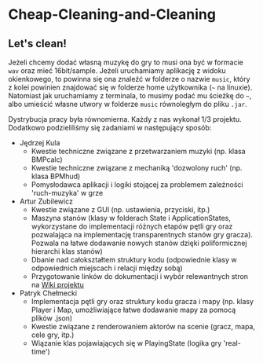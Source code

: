 # Cheap-Cleaning-and-Cleaning
Let's clean!
---

Jeżeli chcemy dodać własną muzykę do gry to musi ona być w formacie `wav` oraz mieć 16bit/sample. Jeżeli uruchamiamy aplikację z widoku okienkowego, to powinna się ona znaleźć w folderze o nazwie `music`, który z kolei powinien znajdować się w folderze home użytkownika (`~` na linuxie). Natomiast jak uruchamiamy z terminala, to musimy podać mu ścieżkę do `~`, albo umieścić własne utwory w folderze `music` równoległym do pliku `.jar`.

Dystrybucja pracy była równomierna. Każdy z nas wykonał 1/3 projektu. Dodatkowo podzieliliśmy się zadaniami w następujący sposób:
* Jędrzej Kula
  * Kwestie techniczne związane z przetwarzaniem muzyki (np. klasa BMPcalc)
  * Kwestie techniczne związane z mechaniką 'dozwolony ruch' (np. klasa BPMhud)
  * Pomysłodawca aplikacji i logiki stojącej za problemem zależności 'ruch-muzyka' w grze
* Artur Zubilewicz
  * Kwestie związane z GUI (np. ustawienia, przyciski, itp.)
  * Maszyna stanów (klasy w folderach State i ApplicationStates, wykorzystane do implementacji różnych etapów pętli gry oraz pozwalająca na implementację transparentnych stanów gry gracza). Pozwala na łatwe dodawanie nowych stanów dzięki poliformicznej hierarchi klas stanów)
  * Dbanie nad całokształtem struktury kodu (odpowiednie klasy w odpowiednich miejscach i relacji między sobą)
  * Przygotowanie linków do dokumentacji i wybór relewantnych stron na [Wiki projektu](https://github.com/AkaZecik/Cheap-Cleaning-and-Cleaning/wiki)
* Patryk Chełmecki
  * Implementacja pętli gry oraz struktury kodu gracza i mapy (np. klasy Player i Map, umożliwiające łatwe dodawanie mapy za pomocą plików .json)
  * Kwestie związane z renderowaniem aktorów na scenie (gracz, mapa, cele gry, itp.)
  * Wiązanie klas pojawiających się w PlayingState (logika gry 'real-time')
